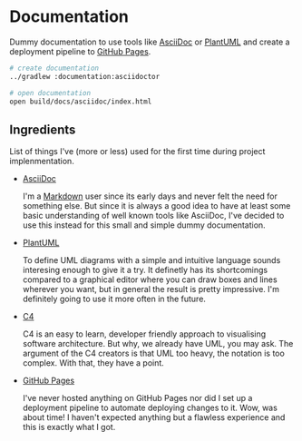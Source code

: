 # Documentation
Dummy documentation to use tools like [AsciiDoc](https://asciidoctor.org/) or [PlantUML](https://plantuml.com/) and create a deployment pipeline to [GitHub Pages](https://pages.github.com/).

```bash
# create documentation
../gradlew :documentation:asciidoctor

# open documentation
open build/docs/asciidoc/index.html
```

## Ingredients
List of things I've (more or less) used for the first time during project implenmentation.

- [AsciiDoc](https://asciidoctor.org/)

  I'm a [Markdown](https://en.wikipedia.org/wiki/Markdown) user since its early days and never felt the need for something else. But since it is always a good idea to have at least some basic understanding of well known tools like AsciiDoc, I've decided to use this instead for this small and simple dummy documentation.

- [PlantUML](https://plantuml.com/)

  To define UML diagrams with a simple and intuitive language sounds interesing enough to give it a try. It definetly has its shortcomings compared to a graphical editor where you can draw boxes and lines wherever you want, but in general the result is pretty impressive. I'm definitely going to use it more often in the future.

- [C4](https://c4model.com/)

  C4 is an easy to learn, developer friendly approach to visualising software architecture. But why, we already have UML, you may ask. The argument of the C4 creators is that UML too heavy, the notation is too complex. With that, they have a point.

- [GitHub Pages](https://pages.github.com/)

  I've never hosted anything on GitHub Pages nor did I set up a deployment pipeline to automate deploying changes to it. Wow, was about time! I haven't expected anything but a flawless experience and this is exactly what I got.
